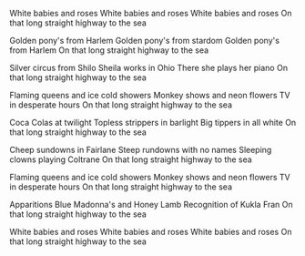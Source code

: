 White babies and roses
White babies and roses
White babies and roses
On that long straight highway to the sea

Golden pony's from Harlem
Golden pony's from stardom
Golden pony's from Harlem
On that long straight highway to the sea

Silver circus from Shilo
Sheila works in Ohio
There she plays her piano
On that long straight highway to the sea

Flaming queens and ice cold showers
Monkey shows and neon flowers
TV in desperate hours
On that long straight highway to the sea

Coca Colas at twilight
Topless strippers in barlight
Big tippers in all white
On that long straight highway to the sea

Cheep sundowns in Fairlane
Steep rundowns with no names
Sleeping clowns playing Coltrane
On that long straight highway to the sea

Flaming queens and ice cold showers
Monkey shows and neon flowers
TV in desperate hours
On that long straight highway to the sea

Apparitions
Blue Madonna's and Honey Lamb
Recognition of Kukla Fran
On that long straight highway to the sea

White babies and roses
White babies and roses
White babies and roses
On that long straight highway to the sea
